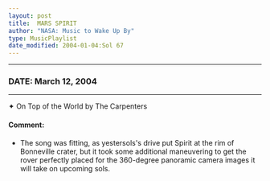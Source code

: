 ```yaml
---
layout: post
title:  MARS SPIRIT
author: "NASA: Music to Wake Up By"
type: MusicPlaylist
date_modified: 2004-01-04:Sol 67
---
```


----
### DATE: March 12, 2004
----
✦ On Top of the World by The Carpenters

#### Comment:
* The song was fitting, as yestersols's drive put Spirit at the rim of Bonneville crater, but it took some additional maneuvering to get the rover perfectly placed for the 360-degree panoramic camera images it will take on upcoming sols.
